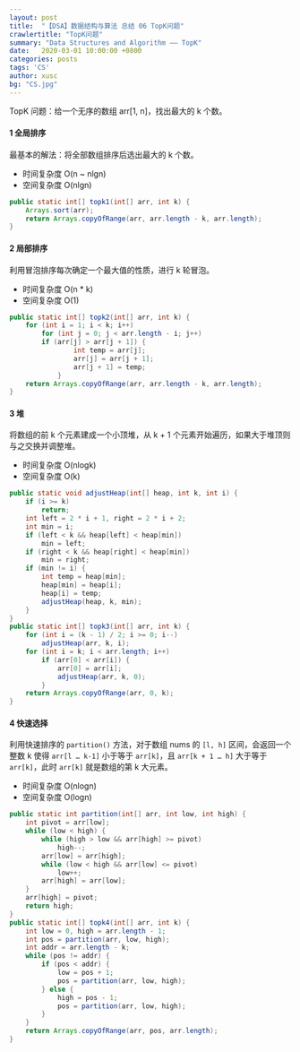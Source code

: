 ```yaml
---
layout: post
title:  "【DSA】数据结构与算法 总结 06 TopK问题"
crawlertitle: "TopK问题"
summary: "Data Structures and Algorithm —— TopK"
date:   2020-03-01 10:00:00 +0800
categories: posts
tags: 'CS'
author: xusc
bg: "CS.jpg"
---
```


TopK 问题：给一个无序的数组 arr[1, n]，找出最大的 k 个数。

#### 1 全局排序
最基本的解法：将全部数组排序后选出最大的 k 个数。
+ 时间复杂度 O(n ~ nlgn)
+ 空间复杂度 O(nlgn)

```java
public static int[] topk1(int[] arr, int k) {
	Arrays.sort(arr);
	return Arrays.copyOfRange(arr, arr.length - k, arr.length);
}
```

#### 2 局部排序
利用冒泡排序每次确定一个最大值的性质，进行 k 轮冒泡。
+ 时间复杂度 O(n * k)
+ 空间复杂度 O(1)

```java
public static int[] topk2(int[] arr, int k) {
	for (int i = 1; i < k; i++)
		for (int j = 0; j < arr.length - i; j++)
		if (arr[j] > arr[j + 1]) {
				int temp = arr[j];
				arr[j] = arr[j + 1];
				arr[j + 1] = temp;
			}
	return Arrays.copyOfRange(arr, arr.length - k, arr.length);
}
```

#### 3 堆
将数组的前 k 个元素建成一个小顶堆，从 k + 1 个元素开始遍历，如果大于堆顶则与之交换并调整堆。
+ 时间复杂度 O(nlogk)
+ 空间复杂度 O(k)

```java
public static void adjustHeap(int[] heap, int k, int i) {
	if (i >= k)
		return;
	int left = 2 * i + 1, right = 2 * i + 2;
	int min = i;
	if (left < k && heap[left] < heap[min])
		min = left;
	if (right < k && heap[right] < heap[min])
		min = right;
	if (min != i) {
		int temp = heap[min];
		heap[min] = heap[i];
		heap[i] = temp;
		adjustHeap(heap, k, min);
	}
}
public static int[] topk3(int[] arr, int k) {
	for (int i = (k - 1) / 2; i >= 0; i--)
		adjustHeap(arr, k, i);
	for (int i = k; i < arr.length; i++)
		if (arr[0] < arr[i]) {
			arr[0] = arr[i];
			adjustHeap(arr, k, 0);
		}
	return Arrays.copyOfRange(arr, 0, k);
}
```

#### 4 快速选择
利用快速排序的 `partition()` 方法，对于数组 nums 的 `[l, h]` 区间，会返回一个整数 k 使得 `arr[l … k-1]` 小于等于 `arr[k]`，且 `arr[k + 1 … h]` 大于等于 `arr[k]`，此时 `arr[k]` 就是数组的第 k 大元素。
+ 时间复杂度 O(nlogn)
+ 空间复杂度 O(logn)


```java
public static int partition(int[] arr, int low, int high) {
	int pivot = arr[low];
	while (low < high) {
		while (high > low && arr[high] >= pivot)
			high--;
		arr[low] = arr[high];
		while (low < high && arr[low] <= pivot)
			low++;
		arr[high] = arr[low];
	}
	arr[high] = pivot;
	return high;
}
public static int[] topk4(int[] arr, int k) {
	int low = 0, high = arr.length - 1;
	int pos = partition(arr, low, high);
	int addr = arr.length - k;
	while (pos != addr) {
		if (pos < addr) {
			low = pos + 1;
			pos = partition(arr, low, high);
		} else {
			high = pos - 1;
			pos = partition(arr, low, high);
		}
	}
	return Arrays.copyOfRange(arr, pos, arr.length);
}
```
